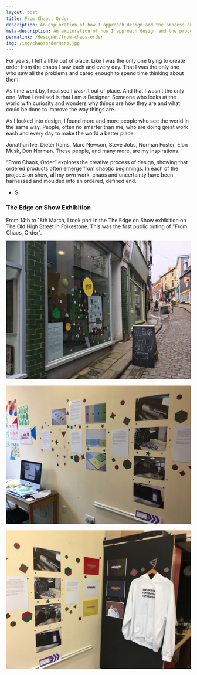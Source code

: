```yaml
---
layout: post
title: From Chaos, Order
description: An exploration of how I approach design and the process and results I've witnessed thus far.
meta-description: An exploration of how I approach design and the process and results I've witnessed thus far.
permalink: /designer/from-chaos-order
img: /img/chaosorderHero.jpg
---
```


For years, I felt a little out of place. Like I was the only one trying to create order from the chaos I saw each and every day. That I was the only one who saw all the problems and cared enough to spend time thinking about them.

As time went by, I realised I wasn’t out of place. And that I wasn’t the only one. What I realised is that I am a Designer. Someone who looks at the world with curiosity and wonders why things are how they are and what could be done to improve the way things are.

As I looked into design, I found more and more people who see the world in the same way. People, often no smarter than me, who are doing great work each and every day to make the world a better place.

Jonathan Ive, Dieter Rams, Marc Newson, Steve Jobs, Norman Foster, Elon Musk, Don Norman. These people, and many more, are my inspirations.

“From Chaos, Order” explores the creative process of design, showing that ordered products often emerge from chaotic beginnings. In each of the projects on show, all my own work, chaos and uncertainty have been harnessed and moulded into an ordered, defined end.

- S

### The Edge on Show Exhibition

From 14th to 18th March, I took part in the The Edge on Show exhibition on The Old High Street in Folkestone. This was the first public outing of "From Chaos, Order".

![Shop Front](/img/chaosorder/IMG_3042.jpg)

![Left of exhibit](/img/chaosorder/IMG_3032.jpg)

![Right of exhibit](/img/chaosorder/IMG_3031.jpg)
